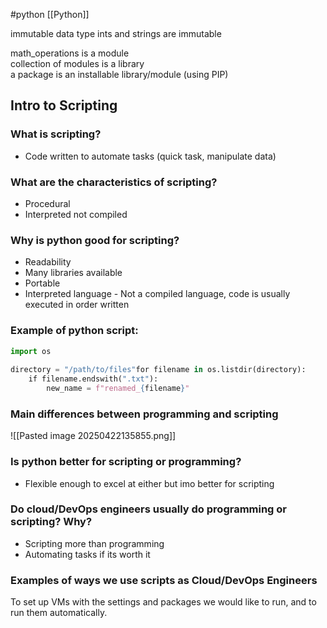 #python [[Python]]

immutable data type
ints and strings are immutable

math_operations is a module  
collection of modules is a library  
a package is an installable library/module (using PIP)

## Intro to Scripting

### What is scripting?
- Code written to automate tasks (quick task, manipulate data)
### What are the characteristics of scripting?
- Procedural
- Interpreted not compiled
### Why is python good for scripting?
- Readability
- Many libraries available
- Portable
- Interpreted language - Not a compiled language, code is usually executed in order written 
### Example of python script:
```python
import os  
  
directory = "/path/to/files"for filename in os.listdir(directory):  
    if filename.endswith(".txt"):  
        new_name = f"renamed_{filename}"
```

### Main differences between programming and scripting
![[Pasted image 20250422135855.png]]
### Is python better for scripting or programming?
- Flexible enough to excel at either but imo better for scripting
### Do cloud/DevOps engineers usually do programming or scripting? Why?
- Scripting more than programming
- Automating tasks if its worth it
### Examples of ways we use scripts as Cloud/DevOps Engineers
To set up VMs with the settings and packages we would like to run, and to run them automatically. 